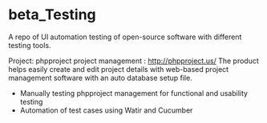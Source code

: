 beta_Testing
===================
A repo of UI automation testing of open-source software with different testing tools.

Project: phpproject project management : http://phpproject.us/
The product helps easily create and edit project details with web-based project management software with 
an auto database setup file.
-	Manually testing phpproject management for functional and usability testing
-	Automation of test cases using Watir and Cucumber
